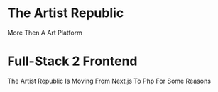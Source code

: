 # The Artist Republic
More Then A Art Platform

# Full-Stack 2 Frontend
The Artist Republic Is Moving From Next.js To Php For Some Reasons 
